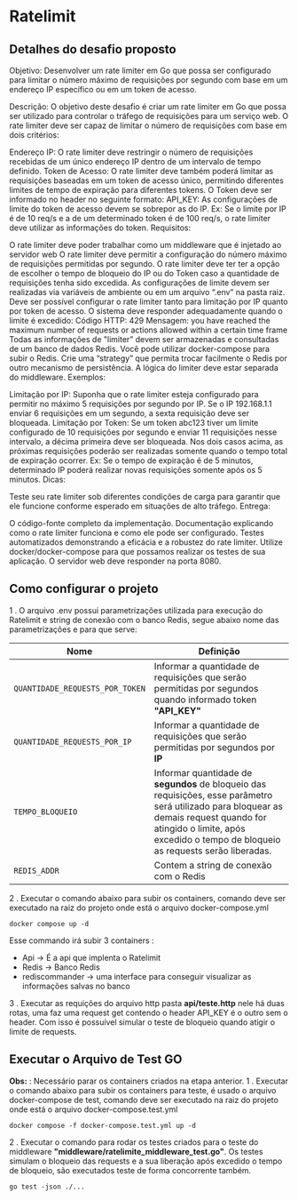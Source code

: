 # Ratelimit

## Detalhes do desafio proposto
Objetivo: Desenvolver um rate limiter em Go que possa ser configurado para limitar o número máximo de requisições por segundo com base em um endereço IP específico ou em um token de acesso.

Descrição: O objetivo deste desafio é criar um rate limiter em Go que possa ser utilizado para controlar o tráfego de requisições para um serviço web. O rate limiter deve ser capaz de limitar o número de requisições com base em dois critérios:

Endereço IP: O rate limiter deve restringir o número de requisições recebidas de um único endereço IP dentro de um intervalo de tempo definido.
Token de Acesso: O rate limiter deve também poderá limitar as requisições baseadas em um token de acesso único, permitindo diferentes limites de tempo de expiração para diferentes tokens. O Token deve ser informado no header no seguinte formato:
API_KEY: <TOKEN>
As configurações de limite do token de acesso devem se sobrepor as do IP. Ex: Se o limite por IP é de 10 req/s e a de um determinado token é de 100 req/s, o rate limiter deve utilizar as informações do token.
Requisitos:

O rate limiter deve poder trabalhar como um middleware que é injetado ao servidor web
O rate limiter deve permitir a configuração do número máximo de requisições permitidas por segundo.
O rate limiter deve ter ter a opção de escolher o tempo de bloqueio do IP ou do Token caso a quantidade de requisições tenha sido excedida.
As configurações de limite devem ser realizadas via variáveis de ambiente ou em um arquivo “.env” na pasta raiz.
Deve ser possível configurar o rate limiter tanto para limitação por IP quanto por token de acesso.
O sistema deve responder adequadamente quando o limite é excedido:
Código HTTP: 429
Mensagem: you have reached the maximum number of requests or actions allowed within a certain time frame
Todas as informações de "limiter” devem ser armazenadas e consultadas de um banco de dados Redis. Você pode utilizar docker-compose para subir o Redis.
Crie uma “strategy” que permita trocar facilmente o Redis por outro mecanismo de persistência.
A lógica do limiter deve estar separada do middleware.
Exemplos:

Limitação por IP: Suponha que o rate limiter esteja configurado para permitir no máximo 5 requisições por segundo por IP. Se o IP 192.168.1.1 enviar 6 requisições em um segundo, a sexta requisição deve ser bloqueada.
Limitação por Token: Se um token abc123 tiver um limite configurado de 10 requisições por segundo e enviar 11 requisições nesse intervalo, a décima primeira deve ser bloqueada.
Nos dois casos acima, as próximas requisições poderão ser realizadas somente quando o tempo total de expiração ocorrer. Ex: Se o tempo de expiração é de 5 minutos, determinado IP poderá realizar novas requisições somente após os 5 minutos.
Dicas:

Teste seu rate limiter sob diferentes condições de carga para garantir que ele funcione conforme esperado em situações de alto tráfego.
Entrega:

O código-fonte completo da implementação.
Documentação explicando como o rate limiter funciona e como ele pode ser configurado.
Testes automatizados demonstrando a eficácia e a robustez do rate limiter.
Utilize docker/docker-compose para que possamos realizar os testes de sua aplicação.
O servidor web deve responder na porta 8080.

## Como configurar o projeto
 
1 . O arquivo .env possui parametrizações utilizada para execução do Ratelimit e string de conexão com o banco Redis, segue abaixo nome das parametrizações e para que serve:

| Nome  | Definição |
| ------------- | ------------- |
| `QUANTIDADE_REQUESTS_POR_TOKEN`  | Informar a quantidade de requisições que serão permitidas por segundos quando informado token **"API_KEY"** |
| `QUANTIDADE_REQUESTS_POR_IP`  | Informar a quantidade de requisições que serão permitidas por segundos por **IP**  |
| `TEMPO_BLOQUEIO`  | Informar quantidade de **segundos** de bloqueio das requisições, esse parâmetro será utilizado para bloquear as demais request quando for atingido o limite, após excedido o tempo de bloqueio as requests serão liberadas.     |
| `REDIS_ADDR`  | Contem a string de conexão com o Redis  |

2 . Executar o comando abaixo para subir os containers, comando deve ser executado na raiz do projeto onde está o arquivo docker-compose.yml

```
docker compose up -d 
```

Esse commando irá subir 3 containers : 
- Api -> É a api que implenta o Ratelimit 
- Redis -> Banco Redis
- rediscommander -> uma interface para conseguir visualizar as informações salvas no banco

3 . Executar as requições do arquivo http pasta **api/teste.http** nele há duas rotas, uma faz uma request get contendo o header API_KEY é o outro sem o header. Com isso é possuível simular o teste de bloqueio quando atigir o limite de requests.

## Executar o Arquivo de Test GO
<b>Obs:</b> : Necessário parar os containers criados na etapa anterior.
1 . Executar o comando abaixo para subir os containers para teste, é usado o arquivo docker-compose de test, comando deve ser executado na raiz do projeto onde está o arquivo docker-compose.test.yml
```
docker compose -f docker-compose.test.yml up -d
```

2 . Executar o comando para rodar os testes criados para o teste do middleware **"middleware/ratelimite_middleware_test.go"**. Os testes simulam o bloqueio das requests e a sua liberação após excedido o tempo de bloqueio, são executados teste de forma concorrente também.
```
go test -json ./...
```



